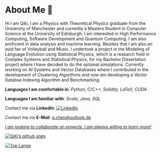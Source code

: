 # About Me :wave:

Hi I am Qiki, I am a Physics with Theoretical Physics graduate from the University of Manchester and currently a Masters Student in Computer Science at the University of Edinburgh. I am interested in High Performance Computing, Software Development and Quantum Computing. I am also proficient in data analysis and machine learning. Besides that I am also an avid fan of Volleyball and Music. I undertook a project in the Modeling of Language Evolution using Statistical Physics, which is a research field in Complex Systems and Statistical Physics, for my Bachelor Dissertation project where I have decided to do the optional simulations. Currently working on AI Systems and Vector Databases where I contributed in the development of Clustering Algorithms and now am developing a Vector Databse Indexing Algorithm and Benchmarking.

**Languages I am comfortable in**: *Python, C/C++, Solidity, LaTeX, CUDA*

**Languages I am familiar with**: *Scala, Java, SQL*

Contact me via **LinkedIn**: [![LinkedIn](https://img.shields.io/badge/LinkedIn-0077B5?style=for-the-badge&logo=linkedin&logoColor=white)](https://www.linkedin.com/in/qnchen/) 

Contact me via **E-Mail**: q.chen@outlook.de

<u> *I am looking to collaborate on projects. I am always willing to learn more!* </u>


[![QiKi’s github stats](https://github-readme-stats.vercel.app/api?username=qikichen)](https://github.com/qikichen)

[![Top Langs](https://github-readme-stats.vercel.app/api/top-langs/?username=qikichen&layout=compact)](https://github.com/qikichen)



